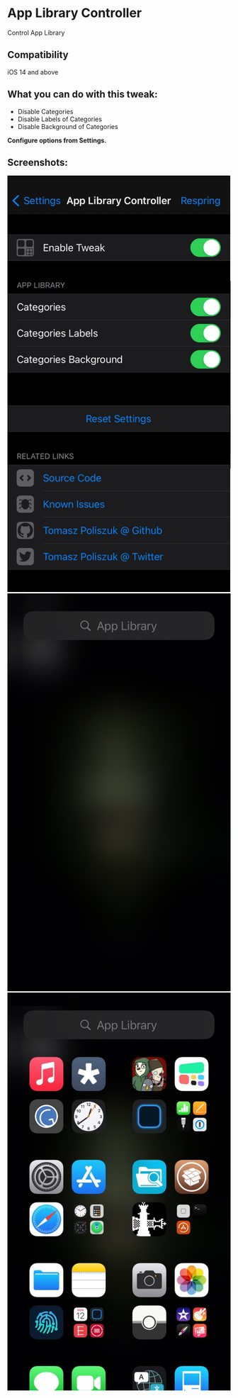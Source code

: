 # App Library Controller
Control App Library

## Compatibility
iOS 14 and above

## What you can do with this tweak:
* Disable Categories
* Disable Labels of Categories
* Disable Background of Categories

**Configure options from Settings.**

## Screenshots:

![settings](screenshots/applibrarycontroller1.png)
![app library example](screenshots/applibrarycontroller2.jpg)
![app library example](screenshots/applibrarycontroller3.jpg)
